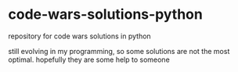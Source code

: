 # code-wars-solutions-python
repository for code wars solutions in python

still evolving in my programming, so some solutions are not the most optimal. hopefully they are some help to someone
